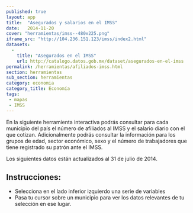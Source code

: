 ```yaml
---
published: true
layout: app
title:  "Asegurados y salarios en el IMSS"
date:   2014-11-20
cover: "herramientas/imss--480x225.png"
iframe_src: "http://104.236.151.123/imss/index2.html"
datasets:
  -
    title: "Asegurados en el IMSS"
    url: http://catalogo.datos.gob.mx/dataset/asegurados-en-el-imss
permalink: /herramientas/afiliados-imss.html
section: herramientas
sub_section: herramientas
category: economia
category_title: Economía
tags:
 - mapas
 - IMSS
---
```


<p>En la siguiente herramienta interactiva podrás consultar para cada municipio del país el número de afiliados al IMSS y el salario diario con el que cotizan.  Adicionalmente podrás consultar la información para los grupos de edad, sector económico, sexo y el número de trabajadores que tiene registrado su patrón ante el IMSS. </p>

<p>Los siguientes datos están actualizados al 31 de julio de 2014.</p>

<h2>Instrucciones:</h2>
<ul>
<li>Selecciona en el lado inferior izquierdo una serie de variables</li>
<li>Pasa tu cursor sobre un municipio para ver los datos relevantes de tu selección en ese lugar. </li>
</ul>

